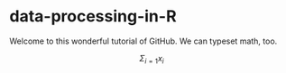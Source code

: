 # data-processing-in-R

Welcome to this wonderful tutorial of GitHub. We can typeset math, too.

$$
\Sigma_{i=1}x_i
$$
